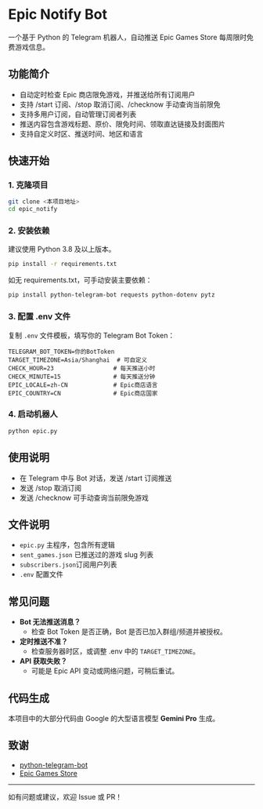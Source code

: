 # Epic Notify Bot

一个基于 Python 的 Telegram 机器人，自动推送 Epic Games Store 每周限时免费游戏信息。

## 功能简介
- 自动定时检查 Epic 商店限免游戏，并推送给所有订阅用户
- 支持 /start 订阅、/stop 取消订阅、/checknow 手动查询当前限免
- 支持多用户订阅，自动管理订阅者列表
- 推送内容包含游戏标题、原价、限免时间、领取直达链接及封面图片
- 支持自定义时区、推送时间、地区和语言

## 快速开始

### 1. 克隆项目
```bash
git clone <本项目地址>
cd epic_notify
```

### 2. 安装依赖
建议使用 Python 3.8 及以上版本。
```bash
pip install -r requirements.txt
```

如无 requirements.txt，可手动安装主要依赖：
```bash
pip install python-telegram-bot requests python-dotenv pytz
```

### 3. 配置 .env 文件
复制 `.env` 文件模板，填写你的 Telegram Bot Token：
```
TELEGRAM_BOT_TOKEN=你的BotToken
TARGET_TIMEZONE=Asia/Shanghai  # 可自定义
CHECK_HOUR=23                 # 每天推送小时
CHECK_MINUTE=15               # 每天推送分钟
EPIC_LOCALE=zh-CN             # Epic商店语言
EPIC_COUNTRY=CN               # Epic商店国家
```

### 4. 启动机器人
```bash
python epic.py
```

## 使用说明
- 在 Telegram 中与 Bot 对话，发送 /start 订阅推送
- 发送 /stop 取消订阅
- 发送 /checknow 可手动查询当前限免游戏

## 文件说明
- `epic.py`         主程序，包含所有逻辑
- `sent_games.json` 已推送过的游戏 slug 列表
- `subscribers.json`订阅用户列表
- `.env`            配置文件

## 常见问题
- **Bot 无法推送消息？**
  - 检查 Bot Token 是否正确，Bot 是否已加入群组/频道并被授权。
- **定时推送不准？**
  - 检查服务器时区，或调整 .env 中的 `TARGET_TIMEZONE`。
- **API 获取失败？**
  - 可能是 Epic API 变动或网络问题，可稍后重试。

## 代码生成
本项目中的大部分代码由 Google 的大型语言模型 **Gemini Pro** 生成。

## 致谢
- [python-telegram-bot](https://github.com/python-telegram-bot/python-telegram-bot)
- [Epic Games Store](https://store.epicgames.com/)

---
如有问题或建议，欢迎 Issue 或 PR！
